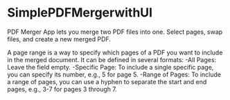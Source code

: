 # SimplePDFMergerwithUI
 
PDF Merger App lets you merge two PDF files into one. Select pages, swap files, and create a new merged PDF.

A page range is a way to specify which pages of a PDF you want to include in the merged document. It can be defined in several formats:
-All Pages: Leave the field empty.
-Specific Page: To include a single specific page, you can specify its number, e.g., 5 for page 5.
-Range of Pages: To include a range of pages, you can use a hyphen to separate the start and end pages, e.g., 3-7 for pages 3 through 7.